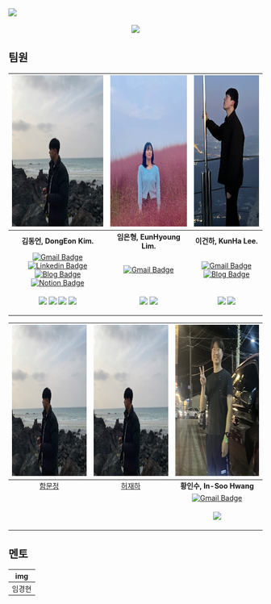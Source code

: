 <img src="https://capsule-render.vercel.app/api?type=wave&color=auto&height=300&section=header&text=🫣I들🫣&fontSize=90" />

<p align="center">
  <img src="https://i.imgur.com/SWtrsIm.png" width="30%">
</p>

## 팀원

| <img src="https://github.com/In-Soo-Hwang/Boostcamp_6_NLP_06/blob/main/asset/DongEon.jpg" width="300" height="300"> | <img src="https://github.com/In-Soo-Hwang/Boostcamp_6_NLP_06/blob/main/asset/eunhy.jpg" width="300" height="300"> | <img src="https://github.com/In-Soo-Hwang/Boostcamp_6_NLP_06/blob/main/asset/KunHa.jpg" width="300" height="300"> |
|:---:|:---:|:---:|
|**김동언, DongEon Kim.**|**임은형, EunHyoung Lim.**|**이건하, KunHa Lee.**|
| [![Gmail Badge](https://img.shields.io/badge/Gmail-d14836?style=flat-square&logo=Gmail&logoColor=white&link=mailto:ponben@khu.ac.kr)](mailto:ponben@khu.ac.kr) [![Linkedin Badge](https://img.shields.io/badge/-LinkedIn-blue?style=flat-square&logo=Linkedin&logoColor=white&link=https://www.linkedin.com/in/dongeon-kim-59777422a///)](https://www.linkedin.com/in/dongeon-kim-59777422a/) [![Blog Badge](http://img.shields.io/badge/-Blog-black?style=flat-square&logo=github&link=https://ok-lab.tistory.com/)](https://ok-lab.tistory.com/) [![Notion Badge](https://img.shields.io/badge/Notion-808080?style=flat-square&logo=Notion&logoColor=white&link=https://deeply-potential-7d1.notion.site/DongEon-Kim-bfa138799c9f48298c334c3d8e00fc15)](https://deeply-potential-7d1.notion.site/DongEon-Kim-bfa138799c9f48298c334c3d8e00fc15) | [![Gmail Badge](https://img.shields.io/badge/Gmail-d14836?style=flat-square&logo=Gmail&logoColor=white&link=mailto:limeh0517@gmail.com)](mailto:limeh0517@gmail.com) | [![Gmail Badge](https://img.shields.io/badge/Gmail-d14836?style=flat-square&logo=Gmail&logoColor=white&link=mailto:kunha98@gmail.com)](mailto:kunha98@gmail.com) [![Blog Badge](http://img.shields.io/badge/-Blog-black?style=flat-square&logo=github&link=https://velog.io/@kunha98)](https://velog.io/@kunha98) |
| <p align="center"><img src="https://img.shields.io/badge/Python-3776AB?style=flat-square&logo=Python&logoColor=white"/> <img src="https://img.shields.io/badge/Pytorch-EE4C2C?style=flat-square&logo=Pytorch&logoColor=white"/> <img src="https://img.shields.io/badge/Docker-2496ED?style=flat-square&logo=Docker&logoColor=white"/> <img src="https://img.shields.io/badge/Sklearn-F7931E?style=flat-square&logo=scikit-learn&logoColor=white"/> | <p align="center"><img src="https://img.shields.io/badge/Python-3776AB?style=flat-square&logo=Python&logoColor=white"/> <img src="https://img.shields.io/badge/Pytorch-EE4C2C?style=flat-square&logo=Pytorch&logoColor=white"/> | <p align="center"><img src="https://img.shields.io/badge/Python-3776AB?style=flat-square&logo=Python&logoColor=white"/> <img src="https://img.shields.io/badge/Pytorch-EE4C2C?style=flat-square&logo=Pytorch&logoColor=white"/> |


| <img src="https://github.com/In-Soo-Hwang/Boostcamp_6_NLP_06/blob/main/asset/DongEon.jpg" width="300" height="300"> | <img src="https://github.com/In-Soo-Hwang/Boostcamp_6_NLP_06/blob/main/asset/DongEon.jpg" width="300" height="300"> | <img src="https://github.com/In-Soo-Hwang/Boostcamp_6_NLP_06/blob/main/asset/InsooHwang.png" width="300" height="300"> |
|:---:|:---:|:---:|
|[함문정](https://github.com/jennymjh)|[허재하](https://github.com/jaehahuh)|**황인수, In-Soo Hwang**|
| | | [![Gmail Badge](https://img.shields.io/badge/Gmail-d14836?style=flat-square&logo=Gmail&logoColor=white&link=mailto:insoo0411@gmail.com)](mailto:insoo0411@gmail.com) |
| | |<p align="center"><img src="https://img.shields.io/badge/Python-3776AB?style=flat-square&logo=Python&logoColor=white"/> |

## 멘토
| img |
|:---:|
|임경현|

